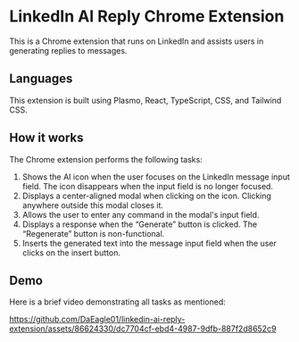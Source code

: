 # LinkedIn AI Reply Chrome Extension

This is a Chrome extension that runs on LinkedIn and assists users in generating replies to messages.

## Languages

This extension is built using Plasmo, React, TypeScript, CSS, and Tailwind CSS.

## How it works

The Chrome extension performs the following tasks:

1. Shows the AI icon when the user focuses on the LinkedIn message input field. The icon disappears when the input field is no longer focused.
2. Displays a center-aligned modal when clicking on the icon. Clicking anywhere outside this modal closes it.
3. Allows the user to enter any command in the modal's input field.
4. Displays a response when the “Generate” button is clicked. The “Regenerate” button is non-functional.
5. Inserts the generated text into the message input field when the user clicks on the insert button.

## Demo

Here is a brief video demonstrating all tasks as mentioned:

https://github.com/DaEagle01/linkedin-ai-reply-extension/assets/86624330/dc7704cf-ebd4-4987-9dfb-887f2d8652c9
